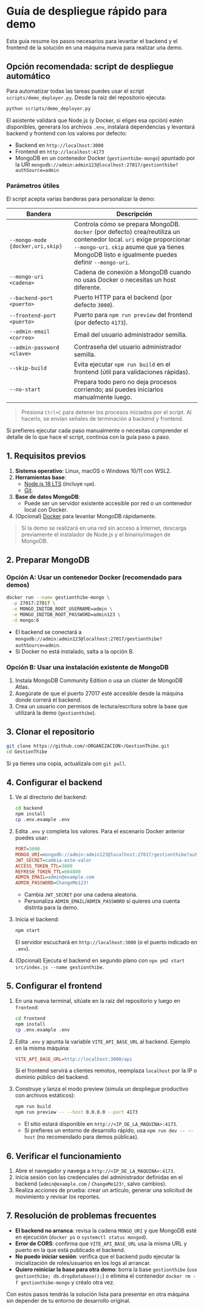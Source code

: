 # Guía de despliegue rápido para demo

Esta guía resume los pasos necesarios para levantar el backend y el frontend de la solución en una máquina nueva para realizar una demo.

## Opción recomendada: script de despliegue automático

Para automatizar todas las tareas puedes usar el script `scripts/demo_deployer.py`. Desde la raíz del repositorio ejecuta:

```bash
python scripts/demo_deployer.py
```

El asistente validará que Node.js (y Docker, si eliges esa opción) estén disponibles, generará los archivos `.env`, instalará dependencias y levantará backend y frontend con los valores por defecto:

- Backend en `http://localhost:3000`
- Frontend en `http://localhost:4173`
- MongoDB en un contenedor Docker (`gestionthibe-mongo`) apuntado por la URI `mongodb://admin:admin123@localhost:27017/gestionthibe?authSource=admin`

### Parámetros útiles

El script acepta varias banderas para personalizar la demo:

| Bandera | Descripción |
| --- | --- |
| `--mongo-mode {docker,uri,skip}` | Controla cómo se prepara MongoDB. `docker` (por defecto) crea/reutiliza un contenedor local. `uri` exige proporcionar `--mongo-uri`. `skip` asume que ya tienes MongoDB listo e igualmente puedes definir `--mongo-uri`. |
| `--mongo-uri <cadena>` | Cadena de conexión a MongoDB cuando no usas Docker o necesitas un host diferente. |
| `--backend-port <puerto>` | Puerto HTTP para el backend (por defecto `3000`). |
| `--frontend-port <puerto>` | Puerto para `npm run preview` del frontend (por defecto `4173`). |
| `--admin-email <correo>` | Email del usuario administrador semilla. |
| `--admin-password <clave>` | Contraseña del usuario administrador semilla. |
| `--skip-build` | Evita ejecutar `npm run build` en el frontend (útil para validaciones rápidas). |
| `--no-start` | Prepara todo pero no deja procesos corriendo; así puedes iniciarlos manualmente luego. |

> Presiona `Ctrl+C` para detener los procesos iniciados por el script. Al hacerlo, se envían señales de terminación a backend y frontend.

Si prefieres ejecutar cada paso manualmente o necesitas comprender el detalle de lo que hace el script, continúa con la guía paso a paso.

## 1. Requisitos previos

1. **Sistema operativo**: Linux, macOS o Windows 10/11 con WSL2.
2. **Herramientas base**:
   - [Node.js 18 LTS](https://nodejs.org/) (incluye `npm`).
   - [Git](https://git-scm.com/).
3. **Base de datos MongoDB**:
   - Puede ser un servidor existente accesible por red o un contenedor local con Docker.
4. (Opcional) [Docker](https://www.docker.com/) para levantar MongoDB rápidamente.

> Si la demo se realizará en una red sin acceso a Internet, descarga previamente el instalador de Node.js y el binario/imagen de MongoDB.

## 2. Preparar MongoDB

### Opción A: Usar un contenedor Docker (recomendado para demos)

```bash
docker run --name gestionthibe-mongo \
  -p 27017:27017 \
  -e MONGO_INITDB_ROOT_USERNAME=admin \
  -e MONGO_INITDB_ROOT_PASSWORD=admin123 \
  -d mongo:6
```

- El backend se conectará a `mongodb://admin:admin123@localhost:27017/gestionthibe?authSource=admin`.
- Si Docker no está instalado, salta a la opción B.

### Opción B: Usar una instalación existente de MongoDB

1. Instala MongoDB Community Edition o usa un clúster de MongoDB Atlas.
2. Asegúrate de que el puerto 27017 esté accesible desde la máquina donde correrá el backend.
3. Crea un usuario con permisos de lectura/escritura sobre la base que utilizará la demo (`gestionthibe`).

## 3. Clonar el repositorio

```bash
git clone https://github.com/<ORGANIZACION>/GestionThibe.git
cd GestionThibe
```

Si ya tienes una copia, actualízala con `git pull`.

## 4. Configurar el backend

1. Ve al directorio del backend:

   ```bash
   cd backend
   npm install
   cp .env.example .env
   ```

2. Edita `.env` y completa los valores. Para el escenario Docker anterior puedes usar:

   ```ini
   PORT=3000
   MONGO_URI=mongodb://admin:admin123@localhost:27017/gestionthibe?authSource=admin
   JWT_SECRET=cambia-este-valor
   ACCESS_TOKEN_TTL=3600
   REFRESH_TOKEN_TTL=604800
   ADMIN_EMAIL=admin@example.com
   ADMIN_PASSWORD=ChangeMe123!
   ```

   - Cambia `JWT_SECRET` por una cadena aleatoria.
   - Personaliza `ADMIN_EMAIL`/`ADMIN_PASSWORD` si quieres una cuenta distinta para la demo.

3. Inicia el backend:

   ```bash
   npm start
   ```

   El servidor escuchará en `http://localhost:3000` (o el puerto indicado en `.env`).

4. (Opcional) Ejecuta el backend en segundo plano con `npx pm2 start src/index.js --name gestionthibe`.

## 5. Configurar el frontend

1. En una nueva terminal, sitúate en la raíz del repositorio y luego en `frontend`:

   ```bash
   cd frontend
   npm install
   cp .env.example .env
   ```

2. Edita `.env` y apunta la variable `VITE_API_BASE_URL` al backend. Ejemplo en la misma máquina:

   ```ini
   VITE_API_BASE_URL=http://localhost:3000/api
   ```

   Si el frontend servirá a clientes remotos, reemplaza `localhost` por la IP o dominio público del backend.

3. Construye y lanza el modo preview (simula un despliegue productivo con archivos estáticos):

   ```bash
   npm run build
   npm run preview -- --host 0.0.0.0 --port 4173
   ```

   - El sitio estará disponible en `http://<IP_DE_LA_MAQUINA>:4173`.
   - Si prefieres un entorno de desarrollo rápido, usa `npm run dev -- --host` (no recomendado para demos públicas).

## 6. Verificar el funcionamiento

1. Abre el navegador y navega a `http://<IP_DE_LA_MAQUINA>:4173`.
2. Inicia sesión con las credenciales del administrador definidas en el backend (`admin@example.com` / `ChangeMe123!`, salvo cambios).
3. Realiza acciones de prueba: crear un artículo, generar una solicitud de movimiento y revisar los reportes.

## 7. Resolución de problemas frecuentes

- **El backend no arranca**: revisa la cadena `MONGO_URI` y que MongoDB esté en ejecución (`docker ps` o `systemctl status mongod`).
- **Error de CORS**: confirma que `VITE_API_BASE_URL` usa la misma URL y puerto en la que está publicado el backend.
- **No puedo iniciar sesión**: verifica que el backend pudo ejecutar la inicialización de roles/usuarios en los logs al arrancar.
- **Quiero reiniciar la base para otra demo**: borra la base `gestionthibe` (`use gestionthibe; db.dropDatabase();`) o elimina el contenedor `docker rm -f gestionthibe-mongo` y créalo otra vez.

Con estos pasos tendrás la solución lista para presentar en otra máquina sin depender de tu entorno de desarrollo original.
